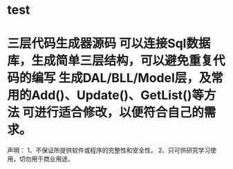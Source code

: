 ﻿test
====
三层代码生成器源码
可以连接Sql数据库，生成简单三层结构，可以避免重复代码的编写
生成DAL/BLL/Model层，及常用的Add()、Update()、GetList()等方法
可进行适合修改，以便符合自己的需求。
=====================================
声明：
1、不保证所提供软件或程序的完整性和安全性。
2、只可供研究学习使用，切勿用于商业用途。  


